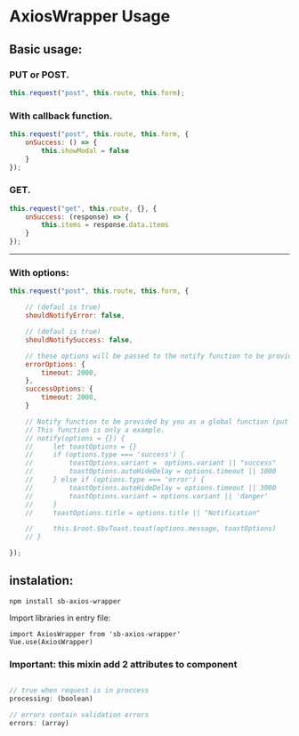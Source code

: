 # AxiosWrapper Usage

## Basic usage:

### PUT or POST.

```js
this.request("post", this.route, this.form);
```

### With callback function.

```js
this.request("post", this.route, this.form, {
    onSuccess: () => {
        this.showModal = false
    }
});
```

### GET.

```js
this.request("get", this.route, {}, {
    onSuccess: (response) => {
        this.items = response.data.items
    }
});
```

---

### With options:

```js
this.request("post", this.route, this.form, {

    // (defaul is true)
    shouldNotifyError: false,

    // (defaul is true)
    shouldNotifySuccess: false,

    // these options will be passed to the notify function to be provided by you as a global function.
    errorOptions: {
        timeout: 2000,
    },
    successOptions: {
        timeout: 2000,
    }

    // Notify function to be provided by you as a global function (put in mixin).
    // This function is only a example.
    // notify(options = {}) {
    //     let toastOptions = {}
    //     if (options.type === 'success') {
    //         toastOptions.variant =  options.variant || "success"
    //         toastOptions.autoHideDelay = options.timeout || 1000
    //     } else if (options.type === 'error') {
    //         toastOptions.autoHideDelay = options.timeout || 3000
    //         toastOptions.variant = options.variant || 'danger'
    //     }
    //     toastOptions.title = options.title || "Notification"

    //     this.$root.$bvToast.toast(options.message, toastOptions)
    // }

});
```
## instalation:

```console
npm install sb-axios-wrapper
```

Import libraries in entry file:
```console
import AxiosWrapper from 'sb-axios-wrapper'
Vue.use(AxiosWrapper)
```


### Important: this mixin add 2 attributes to component

```js

// true when request is in proccess
processing: (boolean)

// errors contain validation errors
errors: (array)
```
